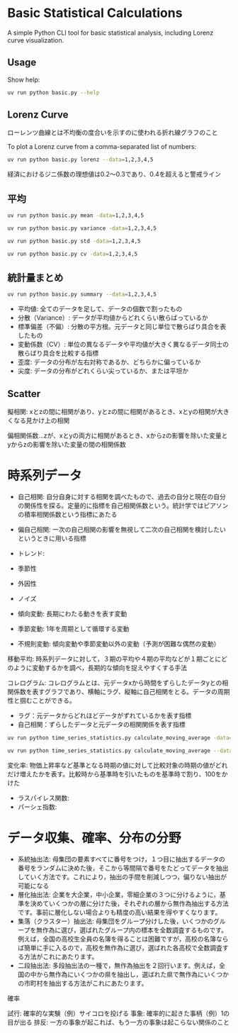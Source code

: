 # Basic Statistical Calculations

A simple Python CLI tool for basic statistical analysis, including Lorenz curve visualization.

## Usage

Show help:
```bash
uv run python basic.py --help
```

## Lorenz Curve

ローレンツ曲線とは不均衡の度合いを示すのに使われる折れ線グラフのこと

To plot a Lorenz curve from a comma-separated list of numbers:
```bash
uv run python basic.py lorenz --data=1,2,3,4,5
```

経済におけるジニ係数の理想値は0.2～0.3であり、0.4を超えると警戒ライン

## 平均

```bash
uv run python basic.py mean -data=1,2,3,4,5

uv run python basic.py variance -data=1,2,3,4,5

uv run python basic.py std -data=1,2,3,4,5

uv run python basic.py cv -data=1,2,3,4,5
```

## 統計量まとめ

```bash
uv run python basic.py summary --data=1,2,3,4,5
```

- 平均値: 全てのデータを足して、データの個数で割ったもの
- 分散（Variance）: データが平均値からどれくらい散らばっているか
- 標準偏差（不偏）: 分散の平方根。元データと同じ単位で散らばり具合を表したもの
- 変動係数（CV）: 単位の異なるデータや平均値が大きく異なるデータ同士の散らばり具合を比較する指標
- 歪度: データの分布が左右対称であるか、どちらかに偏っているか
- 尖度: データの分布がどれくらい尖っているか、または平坦か


## Scatter

擬相関: xとzの間に相関があり、yとzの間に相関があるとき、xとyの相関が大きくなる見かけ上の相関

偏相関係数…zが、xとyの両方に相関があるとき、xからzの影響を除いた変量とyからzの影響を除いた変量の間の相関係数

# 時系列データ

- 自己相関: 自分自身に対する相関を調べたもので、過去の自分と現在の自分の関係性を探る。定量的に指標を自己相関係数という。統計学ではピアソンの積率相関係数という指標にあたる
- 偏自己相関: 一次の自己相関の影響を無視して二次の自己相関を検討したいというときに用いる指標
- トレンド: 
- 季節性
- 外因性
- ノイズ

- 傾向変動: 長期にわたる動きを表す変動
- 季節変動: 1年を周期として循環する変動
- 不規則変動: 傾向変動や季節変動以外の変動（予測が困難な偶然の変動）

移動平均: 時系列データに対して，３期の平均や４期の平均などが１期ごとにどのように変動するかを調べ，長期的な傾向を捉えやすくする手法

コレログラム: コレログラムとは、元データxから時間をずらしたデータyとの相関係数を表すグラフであり、横軸にラグ、縦軸に自己相関をとる。データの周期性と掴むことができる。

- ラグ：元データからどれほどデータがずれているかを表す指標
- 自己相関：ずらしたデータと元データの相関関係を表す指標

```bash
uv run python time_series_statistics.py calculate_moving_average -data=1,2,3,4,5

uv run python time_series_statistics.py calculate_moving_average --data=1,2,3,4,5,6,7 --window_size=3
```

変化率: 物価上昇率など基準となる時期の値に対して比較対象の時期の値がどれだけ増えたかを表す。比較時から基準時を引いたものを基準時で割り、100をかけた

- ラスパイレス関数:
- パーシェ指数:

# データ収集、確率、分布の分野

- 系統抽出法: 母集団の要素すべてに番号をつけ，１つ目に抽出するデータの番号をランダムに決めた後，そこから等間隔で番号をたどってデータを抽出していく方法です。これにより，抽出の手間を削減しつつ，偏りない抽出が可能になる
- 層化抽出法: 企業を大企業，中小企業，零細企業の３つに分けるように，基準を決めていくつかの層に分けた後，それぞれの層から無作為抽出する方法です。事前に層化しない場合よりも精度の高い結果を得やすくなります。
- 集落（クラスター）抽出法: 母集団をグループ分けした後，いくつかのグループを無作為に選び，選ばれたグループ内の標本を全数調査するものです。例えば，全国の高校生全員の名簿を得ることは困難ですが，高校の名簿ならば簡単に手に入るので，高校を無作為に選び，選ばれた各高校で全数調査する方法がこれにあたります。
- 二段抽出法: 多段抽出法の一種で，無作為抽出を２回行います。例えば，全国の中から無作為にいくつかの県を抽出し，選ばれた県で無作為にいくつかの市町村を抽出する方法がこれにあたります。

確率

試行: 確率的な実験（例）サイコロを投げる
事象: 確率的に起きた事柄（例）1の目が出る
排反: 一方の事象が起これば、もう一方の事象は起こらない関係のこと